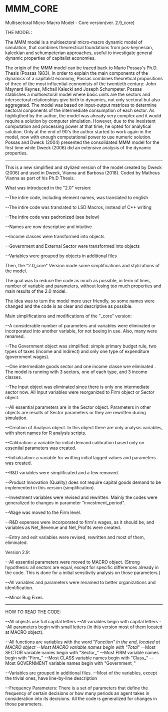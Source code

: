 # MMM_CORE
Multisectoral Micro-Macro Model - Core version(ver. 2.9_core)

THE MODEL:

The MMM model is a multisectoral micro-macro dynamic model of simulation, that combines theorectical foundations from pos-keynesian, kaleckian and schumpeterian
approaches, useful to investigate general dynamic properties of capitalist economies.

The origin of the MMM model can be traced back to Mario Possas's Ph.D. Thesis (Possas 1983). In order to explain the main components of the dynamics of a capitalist economy, Possas combines theoretical propositions of three of the most influential economists of the twentieth century: John Maynard Keynes, Michail Kalecki and Joseph Schumpeter. 
Possas stablishes a multisectoral model where basic units are the sectors and intersectoral relationships give birth to dynamics, not only sectoral but also aggregated. The model was based on input-output matrices to determine sectoral conponents of the intermediate consumption of each sector. 
As highligthed by the author, the model was already very complex and it would require a solution by computer simulation. However, due to the inexistent computation and processing power at that time, he opted for analytical solution. Only at the end of 90's the author started to work again in the model, now with enough computational power to use numeric solution. 
Possas and Dweck (2004) presented the consolidated MMM model for the first time while Dweck (2006) did an extensive analysis of the dynamic properties.

*********************************************************************************************************************************************

This is a new simplified and stylized version of the model created by Dweck (2006) and used in Dweck, Vianna and Barbosa (2018). 
Coded by Matheus Vianna as part of his Ph.D Thesis.

What was introduced in the "2.0" version:

--The intire code, including element names, was translated to english

--The intire code was translated to LSD Macros, instead of C++ writing

--The intire code was padronized (see below)

--Names are now descriptive and intuitive

--Income classes were transformed into objects

--Government and External Sector were transformed into objects

--Variables were grouped by objects in additional files

Then, the "2.0_core" Version made some simplifications and stylizations of the model. 

The goal was to reduce the code as much as possible, in term of lines, number of variable and parameters, without losing too much properties and main results of the 2.0 model.

The idea was to turn the model more user friendly, so some names were changed and the code is as clear and descriptive as possible.

Main simplifications and modifications of the "_core" version:

--A considerable number of parameters and variables were eliminated or incorporated into another variable, for not beeing in use. Also, many were renamed.


--The Government object was simplified: simple primary budget rule, two types of taxes (income and indirect) and only one type of expenditure (government wages).

--One intermediate goods sector and one income classe wre eliminated . The model is running with 3 sectors, one of each type, and 3 income classes. 

--The Input object was eliminated since there is only one intermediate sector now. All Input variables were reorganized to Firm object or Sector object.

--All essential parameters are in the Sector object. Parameters in other objects are results of Sector parameters or they are rewritten during simulation.

--Creation of Analysis object. In this object there are only analysis variables, with short names for R analysis scripts.

--Calibration: a variable for initial demand calibration based only on essential parameters was created.

--Initialization: a variable for writting initial lagged values and parameters was created.

--R&D variables were simplificated and a few removed. 

--Product Innovation (Quality) does not require capital goods demand to be implemented in this version (simplification).

--Investment variables were revised and rewritten. Mainly the codes were generalized to changes in parameter "investment_period".

--Wage was moved to the Firm level.

--R&D expenses were incorporated to firm's wages, as it should be, and variables as Net_Revenue and Net_Profits were created.

--Entry and exit variables were revised, rewritten and most of them, eliminated.

Version 2.9:

--All essential parameters were moved to MACRO object. (Strong hypothesis: all sectors are equal, except for specific differences already in the code. This is done for a initial sensitivity analysis on those parameters.)

--All variables and parameters were renamed to better organizations and identification.

--Minor Bug Fixes.

*********************************************************************************************************************************************

HOW TO READ THE CODE:

--All objects use full capital letters
--All variables begin with capital letters
--All parameters begin with small letters (in this version most of them located at MACRO object).

--All functions are variables with the word "_Function" in the end, located at MACRO object
--Most MACRO variable names begin with "Total_"
--Most SECTOR variable names begin with "Sector_"
--Most FIRM variable names begin with "Firm_"
--Most CLASS variable names begin with "Class_"
--Most GOVERNMENT variable names begin with "Government_"

--Variables are grouped in additional files. 
--Most of the variables, except the trivial ones, have line-by-line description

--Frequency Parameters: 
There is a set of parameters that define the frequency of certain decisions or how many periods an agent takes in consideration into its decisions.
All the code is generalized for changes in those parameters.



